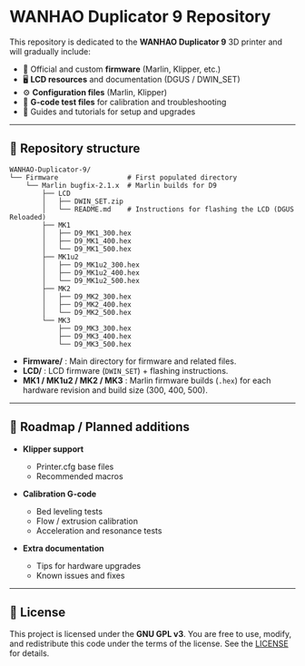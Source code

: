 # WANHAO Duplicator 9 Repository

This repository is dedicated to the **WANHAO Duplicator 9** 3D printer and will gradually include:

* 🔧 Official and custom **firmware** (Marlin, Klipper, etc.)
* 🖥️ **LCD resources** and documentation (DGUS / DWIN_SET)
* ⚙️ **Configuration files** (Marlin, Klipper)
* 🧪 **G-code test files** for calibration and troubleshooting
* 📖 Guides and tutorials for setup and upgrades

---

## 📂 Repository structure

```
WANHAO-Duplicator-9/
└── Firmware                 # First populated directory
    └── Marlin bugfix-2.1.x  # Marlin builds for D9
        ├── LCD
        │   ├── DWIN_SET.zip
        │   └── README.md    # Instructions for flashing the LCD (DGUS Reloaded)
        ├── MK1
        │   ├── D9_MK1_300.hex
        │   ├── D9_MK1_400.hex
        │   └── D9_MK1_500.hex
        ├── MK1u2
        │   ├── D9_MK1u2_300.hex
        │   ├── D9_MK1u2_400.hex
        │   └── D9_MK1u2_500.hex
        ├── MK2
        │   ├── D9_MK2_300.hex
        │   ├── D9_MK2_400.hex
        │   └── D9_MK2_500.hex
        └── MK3
            ├── D9_MK3_300.hex
            ├── D9_MK3_400.hex
            └── D9_MK3_500.hex
```

* **Firmware/** : Main directory for firmware and related files.
* **LCD/** : LCD firmware (`DWIN_SET`) + flashing instructions.
* **MK1 / MK1u2 / MK2 / MK3** : Marlin firmware builds (`.hex`) for each hardware revision and build size (300, 400, 500).

---

## 🚀 Roadmap / Planned additions

* **Klipper support**

  * Printer.cfg base files
  * Recommended macros
* **Calibration G-code**

  * Bed leveling tests
  * Flow / extrusion calibration
  * Acceleration and resonance tests
* **Extra documentation**

  * Tips for hardware upgrades
  * Known issues and fixes

---

## 📜 License

This project is licensed under the **GNU GPL v3**.
You are free to use, modify, and redistribute this code under the terms of the license. See the [LICENSE](https://www.gnu.org/licenses/gpl-3.0.html) for details.

